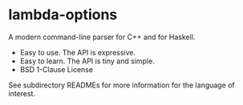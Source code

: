 # lambda-options

A modern command-line parser for C++ and for Haskell.

* Easy to use. The API is expressive.
* Easy to learn. The API is tiny and simple.
* BSD 1-Clause License

See subdirectory READMEs for more information for the language of interest.